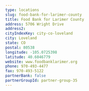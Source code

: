 ```yaml
---
type: locations
slug: food-bank-for-larimer-county
title: Food Bank for Larimer County
address: 5706 Wright Drive
address2: 
cityIndexKey: city-co-loveland
city: Loveland
state: CO
postal: 80538
longitude: -105.0725398
latitude: 40.6046779
website: www.foodbanklarimer.org
phone: 970-493-4477
fax: 970-493-5122
partnerBank: false
partnerGroupId: partner-group-35
---
```

